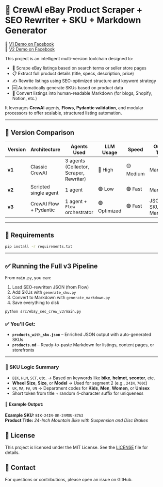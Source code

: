 # 🚀 CrewAI eBay Product Scraper + SEO Rewriter + SKU + Markdown Generator

🎥 [V1 Demo on Facebook](https://www.facebook.com/61571514151327/videos/706298025685350/)  
🎥 [V2 Demo on Facebook](https://fb.watch/z-TH3QyFYe/)

This project is an intelligent multi-version toolchain designed to:
- 🔎 Scrape eBay listings based on search terms or seller store pages
- 📋 Extract full product details (title, specs, description, price)
- ✍️ Rewrite listings using SEO-optimized structure and keyword strategy
- 🆔 Automatically generate SKUs based on product data
- 📝 Convert listings into human-readable Markdown (for blogs, Shopify, Notion, etc.)

It leverages **CrewAI** agents, **Flows**, **Pydantic validation**, and modular processors to offer scalable, structured listing automation.

---

## 🔁 Version Comparison

| Version | Architecture              | Agents Used                         | LLM Usage     | Speed     | Output Type          | Best For                       |
|---------|---------------------------|--------------------------------------|---------------|-----------|------------------------|--------------------------------|
| **v1**  | Classic CrewAI             | 3 agents (Collector, Scraper, Rewriter) | 🔴 High       | 🟡 Medium | Markdown              | Full agent orchestration demo |
| **v2**  | Scripted single agent      | 1 agent                             | 🟢 Low         | 🟢 Fast   | Markdown              | Fast bulk rewriting            |
| **v3**  | CrewAI Flow + Pydantic     | 1 agent + `Flow` orchestrator       | 🟢 Optimized   | 🟢 Fast   | JSON → SKU + Markdown | Full structured automation     |

---

## 📝 Requirements

```bash	
pip install -r requirements.txt
```
---

## ✅ Running the Full v3 Pipeline

From `main.py`, you can:

1. Load SEO-rewritten JSON (from Flow)
2. Add SKUs with `generate_sku.py`
3. Convert to Markdown with `generate_markdown.py`
4. Save everything to disk

```bash
python src/ebay_seo_crew_v3/main.py
```

### ✅ You’ll Get:

- **`products_with_sku.json`** – Enriched JSON output with auto-generated SKUs  
- **`products.md`** – Ready-to-paste Markdown for listings, content pages, or storefronts

---

### 🧠 SKU Logic Summary

- `BIK`, `HLM`, `SCT`, etc. → Based on keywords like **bike**, **helmet**, **scooter**, etc.  
- **Wheel Size**, **Size**, or **Model** → Used for segment 2 (e.g., `24IN`, `700C`)  
- `UK`, `MA`, `FA`, `UN` → Department codes for **Kids**, **Men**, **Women**, or **Unisex**  
- Short token from title + random 4-character suffix for uniqueness

#### 🧪 Example Output:
**Example SKU:** `BIK-24IN-UK-24MOU-87A3`  
**Product Title:** *24-Inch Mountain Bike with Suspension and Disc Brakes*



## 📄 License
This project is licensed under the MIT License. See the [LICENSE](LICENSE) file for details.	

## 📧 Contact
For questions or contributions, please open an issue on GitHub.
